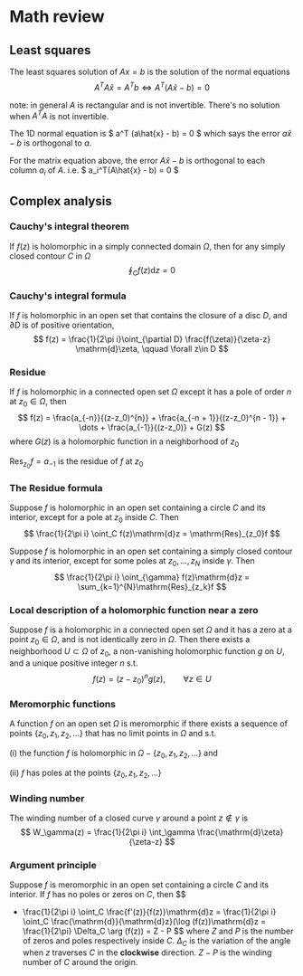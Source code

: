 # Math review

## Least squares

The least squares solution of $Ax=b$ is the solution of the normal equations
$$
A^TA\hat{x}=A^T b \Leftrightarrow A^T(A\hat{x} - b)=0
$$

note: in general $A$ is rectangular and is not invertible. There's no solution when $A^TA$ is not invertible.

The 1D normal equation is $ a^T (a\hat{x} - b) = 0 $ which says the error $a\hat{x} - b$ is orthogonal to $a$.

For the matrix equation above, the error $A\hat{x} - b$ is orthogonal to each column $a_i$ of $A$. i.e. $ a_i^T(A\hat{x} - b) = 0 $

## Complex analysis
### Cauchy's integral theorem
If $f(z)$ is holomorphic in a simply connected domain $\Omega$, then for any simply closed contour $C$ in $\Omega$ 
$$
\oint_C f(z)\mathrm{d}z=0
$$

### Cauchy's integral formula
If $f$ is holomorphic in an open set that contains the closure of a disc $D$, and $\partial D$ is of positive orientation,
$$
f(z) = \frac{1}{2\pi i}\oint_{\partial D} \frac{f(\zeta)}{\zeta-z} \mathrm{d}\zeta, \qquad \forall z\in D
$$

### Residue
If $f$ is holomorphic in a connected open set $\Omega$ except it has a pole of order $n$ at $z_0 \in \Omega$, then
$$
f(z) = \frac{a_{-n}}{(z-z_0)^{n}} + \frac{a_{-n + 1}}{(z-z_0)^{n - 1}} + \dots + \frac{a_{-1}}{(z-z_0)} + G(z) 
$$
where $G(z)$ is a holomorphic function in a neighborhood of $z_0$

$\mathrm{Res}_{z_0}f = a_{-1}$ is the residue of $f$ at $z_0$

### The Residue formula
Suppose $f$ is holomorphic in an open set containing a circle $C$ and its interior, except for a pole at $z_0$ inside $C$. Then
$$
\frac{1}{2\pi i} \oint_C f(z)\mathrm{d}z = \mathrm{Res}_{z_0}f
$$

Suppose $f$ is holomorphic in an open set containing a simply closed contour $\gamma$ and its interior, except for some poles at $z_0, \dots, z_N$ inside $\gamma$. Then
$$
\frac{1}{2\pi i} \oint_{\gamma} f(z)\mathrm{d}z = \sum_{k=1}^{N}\mathrm{Res}_{z_k}f
$$

### Local description of a holomorphic function near a zero
Suppose $f$ is a holomorphic in a connected open set $\Omega$ and it has a zero at a point $z_0 \in \Omega$, and is not identically zero in $\Omega$. Then there exists a neighborhood $U \subset \Omega$ of $z_0$, a non-vanishing holomorphic function $g$ on $U$, and a unique positive integer $n$ s.t.
$$
f(z) = (z-z_0)^ng(z),\qquad \forall z\in U
$$

### Meromorphic functions
A function $f$ on an open set $\Omega$ is meromorphic if there exists a sequence of points $\{z_0,z_1,z_2,\dots\}$ that has no limit points in $\Omega$ and s.t.

(i) the function $f$ is holomorphic in $\Omega - \{z_0,z_1,z_2,\dots\}$ and

(ii) $f$ has poles at the points $\{z_0,z_1,z_2,\dots\}$

### Winding number
The winding number of a closed curve $\gamma$ around a point $z \notin \gamma$ is
$$
W_\gamma(z) = \frac{1}{2\pi i} \int_\gamma \frac{\mathrm{d}\zeta}{\zeta-z}
$$

### Argument principle
Suppose $f$ is meromorphic in an open set containing a circle $C$ and its interior. If $f$ has no poles or zeros on $C$, then
$$
- \frac{1}{2\pi i} \oint_C \frac{f'(z)}{f(z)}\mathrm{d}z = \frac{1}{2\pi i} \oint_C \frac{\mathrm{d}}{\mathrm{d}z}(\log (f(z))\mathrm{d}z = \frac{1}{2\pi} \Delta_C \arg (f(z)) = Z - P
$$
where $Z$ and $P$ is the number of zeros and poles respectively inside $C$. $\Delta_C$ is the variation of the angle when $z$ traverses $C$ in the **clockwise** direction. $Z - P$ is the winding number of $C$ around the origin.
